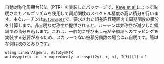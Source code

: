 自動対称化周期台形法（PTR）を実装したパッケージで、[Kaye et al.](http://arxiv.org/abs/2211.12959)によって説明されたアルゴリズムを使用して周期関数のスペクトル精度の高い積分を行います。主なルーチンは[`autosymptr`](@ref)で、要求された誤差許容範囲内で周期関数の積分を計算します。非自明な対称性が提供されると、ルーチンは対称性が減少した領域での積分を返します。これは、一般的に呼び出し元が全領域へのマッピングを実装する必要があるため、スカラーでない被積分関数の場合は非自明です。簡単な例は次のとおりです。

```
using LinearAlgebra, AutoSymPTR
autosymptr(x -> 1 + mapreduce(y -> cospi(2y), +, x), I(3))[1] ≈ 1
```
